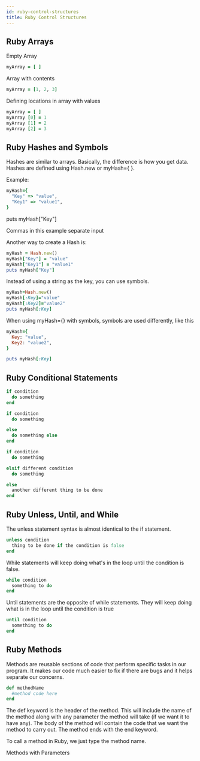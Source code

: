 ```yaml
---
id: ruby-control-structures
title: Ruby Control Structures
---
```


## Ruby Arrays

Empty Array

```ruby
myArray = [ ]
```

Array with contents

```ruby
myArray = [1, 2, 3]
```

Defining locations in array with values

```ruby
myArray = [ ]
myArray [0] = 1
myArray [1] = 2
myArray [2] = 3
```

## Ruby Hashes and Symbols

Hashes are similar to arrays. Basically, the difference is how you get data. Hashes are defined using Hash.new or myHash={ }.

Example:

```ruby
myHash={
  "Key" => "value",
  "Key1" => "value1",
}
```

puts myHash["Key"]

Commas in this example separate input

Another way to create a Hash is:
 
```ruby
myHash = Hash.new()
myHash["Key"] = "value"
myHash["Key1"] = "value1"
puts myHash["Key"]
```

Instead of using a string as the key, you can use symbols.

```ruby
myHash=Hash.new()
myHash[:Key]="value"
myHash[:Key2]="value2"
puts myHash[:Key]
```

When using myHash={} with symbols, symbols are used differently, like this

```ruby
myHash={
  Key: "value",
  Key2: "value2",
}

puts myHash[:Key]
```

## Ruby Conditional Statements

```ruby
if condition
  do something
end

if condition
  do something

else
  do something else
end

if condition
  do something

elsif different condition
  do something

else
  another different thing to be done
end
```

## Ruby Unless, Until, and While

The unless statement syntax is almost identical to the if statement.

```ruby
unless condition
  thing to be done if the condition is false
end
```

While statements will keep doing what's in the loop until the condition is false.

```ruby
while condition
  something to do
end
```

Until statements are the opposite of while statements. They will keep doing what is in the loop until the condition is true

```ruby
until condition
  something to do
end
```

## Ruby Methods

Methods are reusable sections of code that perform specific tasks in our program. It makes our code much easier to fix if there are bugs and it helps separate our concerns.

```ruby
def methodName
  #method code here
end
```

The def keyword is the header of the method. This will include the name of the method along with any parameter the method will take (if we want it to have any). The body of the method will contain the code that we want the method to carry out. The method ends with the end keyword.

To call a method in Ruby, we just type the method name.

Methods with Parameters
